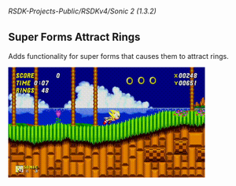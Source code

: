 ###### RSDK-Projects-Public/RSDKv4/Sonic 2 (1.3.2)
## Super Forms Attract Rings

Adds functionality for super forms that causes them to attract rings.

![Showcase of the RSDK Mod!](/Assets/RSDKv4-SuperRingS2.gif)